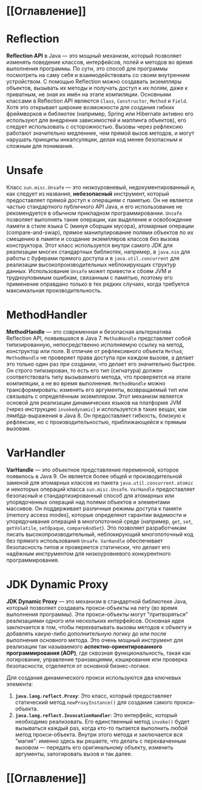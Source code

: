 # [[Оглавление]]

# Reflection

**Reflection API** в Java — это мощный механизм, который позволяет изменять поведение классов, интерфейсов, полей и методов во время выполнения программы. По сути, это способ для программы посмотреть на саму себя и взаимодействовать со своим внутренним устройством. С помощью Reflection можно создавать экземпляры объектов, вызывать их методы и получать доступ к их полям, даже к приватным, не зная их имён на этапе компиляции. Основными классами в Reflection API являются `Class`, `Constructor`, `Method` и `Field`. Хотя это открывает широкие возможности для создания гибких фреймворков и библиотек (например, Spring или Hibernate активно его используют для внедрения зависимостей и маппинга объектов), его следует использовать с осторожностью. Вызовы через рефлексию работают значительно медленнее, чем прямой вызов методов, и могут нарушать принципы инкапсуляции, делая код менее безопасным и сложным для понимания.
# Unsafe

Класс `sun.misc.Unsafe` — это низкоуровневый, недокументированный и, как следует из названия, **небезопасный** инструмент, который предоставляет прямой доступ к операциям с памятью. Он не является частью стандартного публичного API Java, и его использование не рекомендуется в обычном прикладном программировании. `Unsafe` позволяет выполнять такие операции, как выделение и освобождение памяти в стиле языка C (минуя сборщик мусора), атомарные операции (compare-and-swap), прямое манипулирование полями объектов по их смещению в памяти и создание экземпляров классов без вызова конструктора. Этот класс используется внутри самого JDK для реализации многих стандартных библиотек, например, в `java.nio` для работы с буферами прямого доступа и в `java.util.concurrent` для реализации высокопроизводительных неблокирующих структур данных. Использование `Unsafe` может привести к сбоям JVM и трудноуловимым ошибкам, связанным с памятью, поэтому его применение оправдано только в тех редких случаях, когда требуется максимальная производительность.
# MethodHandler

**MethodHandle** — это современная и безопасная альтернатива Reflection API, появившаяся в Java 7. `MethodHandle` представляет собой типизированную, непосредственно исполняемую ссылку на метод, конструктор или поле. В отличие от рефлексивного объекта `Method`, `MethodHandle` не проверяет права доступа при каждом вызове, а делает это только один раз при создании, что делает его значительно быстрее. Он строго типизирован, то есть его тип (сигнатура) должен соответствовать типу вызываемого метода, что проверяется на этапе компиляции, а не во время выполнения. `MethodHandle` можно трансформировать: изменять его аргументы, возвращаемый тип или связывать с определённым экземпляром. Этот механизм является основой для реализации динамических языков на платформе JVM (через инструкцию `invokedynamic`) и используется в таких вещах, как лямбда-выражения в Java 8. Он предоставляет гибкость, близкую к рефлексии, но с производительностью, приближающейся к прямым вызовам.
# VarHandler

**VarHandle** — это объектное представление переменной, которое появилось в Java 9. Он является более общей и производительной заменой для атомарных классов из пакета `java.util.concurrent.atomic` и некоторых операций класса `sun.misc.Unsafe`. `VarHandle` предоставляет безопасный и стандартизированный способ для атомарных или упорядоченных операций над полями объектов и элементами массивов. Он поддерживает различные режимы доступа к памяти (memory access modes), которые определяют гарантии видимости и упорядочивания операций в многопоточной среде (например, `get`, `set`, `getVolatile`, `setOpaque`, `compareAndSet`). Это позволяет разработчикам писать высокопроизводительный, неблокирующий многопоточный код без прямого использования `Unsafe`. `VarHandle` обеспечивает безопасность типов и проверяется статически, что делает его надёжным инструментом для низкоуровневого конкурентного программирования.

# JDK Dynamic Proxy

**JDK Dynamic Proxy** — это механизм в стандартной библиотеке Java, который позволяет создавать прокси-объекты на лету (во время выполнения программы). Эти прокси-объекты могут "притворяться" реализациями одного или нескольких интерфейсов. Основная идея заключается в том, чтобы перехватывать вызовы методов к объекту и добавлять какую-либо дополнительную логику до или после выполнения основного метода. Это очень мощный инструмент для реализации так называемого **аспектно-ориентированного программирования (AOP)**, где сквозная функциональность, такая как логирование, управление транзакциями, кэширование или проверка безопасности, отделяется от основной бизнес-логики.

Для создания динамического прокси используются два ключевых элемента:
1. **`java.lang.reflect.Proxy`**: Это класс, который предоставляет статический метод `newProxyInstance()` для создания самого прокси-объекта.
2. **`java.lang.reflect.InvocationHandler`**: Это интерфейс, который необходимо реализовать. Его единственный метод `invoke()` будет вызываться каждый раз, когда кто-то пытается выполнить любой метод прокси-объекта. Внутри этого метода и заключается вся "магия": именно здесь вы решаете, что делать с перехваченным вызовом — передать его оригинальному объекту, изменить аргументы, залогировать вызов и так далее.
# [[Оглавление]]